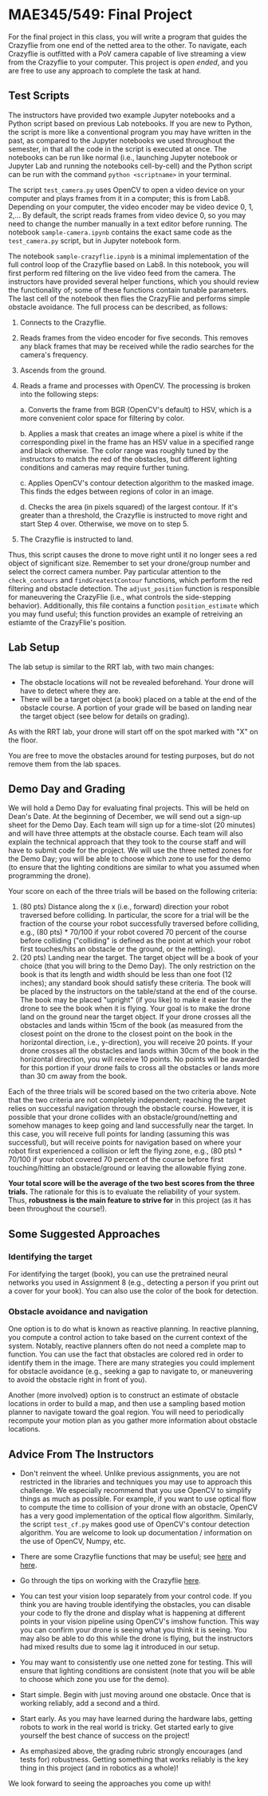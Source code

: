 # MAE345/549: Final Project

For the final project in this class, you will write a program that guides the
Crazyflie from one end of the netted area to the other. To navigate, each Crazyflie is outfitted with a PoV camera capable of live streaming a view from the Crazyflie to your computer. This project is _open ended_, and you are free to use any approach to complete the task at hand.

## Test Scripts

The instructors have provided two example Jupyter notebooks and a Python script based on previous Lab notebooks. If you are new to Python, the script is more like a conventional program you may have written in the past, as compared to the Jupyter notebooks we used throughout the semester, in that all the code in the script is executed at once. The notebooks can be run like normal (i.e., launching Jupyter notebook or Jupyter Lab and running the notebooks cell-by-cell) and the Python script can be run with the command `python <scriptname>` in your terminal.

The script `test_camera.py` uses OpenCV to open a video device on your computer and plays frames from it in a computer; this is from Lab8. Depending on your computer, the video encoder may be video device 0, 1, 2,... By default, the script reads frames from video device 0, so you may need to change the number manually in a text editor before running. The notebook `sample-camera.ipynb` contains the exact same code as the `test_camera.py` script, but in Jupyter notebook form.

The notebook `sample-crazyflie.ipynb` is a minimal implementation of the full control loop of the Crazyflie based on Lab8. In this notebook, you will first perform red filtering on the live video feed from the camera. The instructors have provided several helper functions, which you should review the functionality of; some of these functions contain tunable parameters. The last cell of the notebook then flies the CrazyFlie and performs simple obstacle avoidance. The full process can be described, as follows:

1. Connects to the Crazyflie.

2. Reads frames from the video encoder for five seconds. This removes any black frames that may be received while the radio searches for the camera's frequency.

3. Ascends from the ground.

4. Reads a frame and processes with OpenCV. The processing is broken into the following steps:

    a. Converts the frame from BGR (OpenCV's default) to HSV, which is a more convenient color space for filtering by color.

    b. Applies a mask that creates an image where a pixel is white if the corresponding pixel in the frame has an HSV value in a specified range and black otherwise. The color range was roughly tuned by the instructors to match the red of the obstacles, but different lighting conditions and cameras may require further tuning.

    c. Applies OpenCV's contour detection algorithm to the masked image. This finds the edges between regions of color in an image.

    d. Checks the area (in pixels squared) of the largest contour. If it's greater than a threshold, the Crazyflie is instructed to move right and start Step 4 over. Otherwise, we move on to step 5.

5. The Crazyflie is instructed to land.

Thus, this script causes the drone to move right until it no longer sees a red object of significant size. Remember to set your drone/group number and select the correct camera number. Pay particular attention to the `check_contours` and `findGreatestContour` functions, which perform the red filtering and obstacle detection. The `adjust_position` function is responsible for maneuvering the CrazyFlie (i.e., what controls the side-stepping behavior). Additionally, this file contains a function `position_estimate` which you may fund useful; this function provides an example of retreiving an estiamte of the CrazyFlie's position.

## Lab Setup

The lab setup is similar to the RRT lab, with two main changes:
- The obstacle locations will not be revealed beforehand. Your drone will have to detect where they are. 
- There will be a target object (a book) placed on a table at the end of the obstacle course. A portion of your grade will be based on landing near the target object (see below for details on grading).

As with the RRT lab, your drone will start off on the spot marked with "X" on the floor.

You are free to move the obstacles around for testing purposes, but do not remove them from the lab spaces. 

## Demo Day and Grading

We will hold a Demo Day for evaluating final projects. This will be held on Dean's Date. At the beginning of December, we will send out a sign-up sheet for the Demo Day. Each team will sign up for a time-slot (20 minutes) and will have three attempts at the obstacle course. Each team will also explain the technical approach that they took to the course staff and will have to submit code for the project. We will use the three netted zones for the Demo Day; you will be able to choose which zone to use for the demo (to ensure that the lighting conditions are similar to what you assumed when programming the drone). 

Your score on each of the three trials will be based on the following criteria:

1. (80 pts) Distance along the x (i.e., forward) direction your robot traversed before colliding. In particular, the score for a trial will be the fraction of the course your robot successfully traversed before colliding, e.g., (80 pts) * 70/100 if your robot covered 70 percent of the course before colliding ("colliding" is defined as the point at which your robot first touches/hits an obstacle or the ground, or the netting).
2. (20 pts) Landing near the target. The target object will be a book of your choice (that you will bring to the Demo Day). The only restriction on the book is that its length and width should be less than one foot (12 inches); any standard book should satisfy these criteria. The book will be placed by the instructors on the table/stand at the end of the course. The book may be placed "upright" (if you like) to make it easier for the drone to see the book when it is flying. Your goal is to make the drone land on the ground near the target object. If your drone crosses all the obstacles and lands within 15cm of the book (as measured from the closest point on the drone to the closest point on the book in the horizontal direction, i.e., y-direction), you will receive 20 points. If your drone crosses all the obstacles and lands within 30cm of the book in the horizontal direction, you will receive 10 points. No points will be awarded for this portion if your drone fails to cross all the obstacles or lands more than 30 cm away from the book. 

Each of the three trials will be scored based on the two criteria above. Note that the two criteria are not completely independent; reaching the target relies on successful navigation through the obstacle course. However, it is possible that your drone collides with an obstacle/ground/netting and somehow manages to keep going and land successfully near the target. In this case, you will receive full points for landing (assuming this was successful), but will receive points for navigation based on where your robot first experienced a collision or left the flying zone, e.g., (80 pts) * 70/100 if your robot covered 70 percent of the course before first touching/hitting an obstacle/ground or leaving the allowable flying zone.

**Your total score will be the average of the two best scores from the three trials.** The rationale for this is to evaluate the reliability of your system. Thus, **robustness is the main feature to strive for** in this project (as it has been throughout the course!).

## Some Suggested Approaches

### Identifying the target

For identifying the target (book), you can use the pretrained neural networks you used in Assignment 8 (e.g., detecting a person if you print out a cover for your book). You can also use the color of the book for detection.

### Obstacle avoidance and navigation

One option is to do what is known as reactive planning. In reactive planning, you compute a control action to take based on the current context of the system. Notably, reactive planners often do not need a complete map to function. You can use the fact that obstacles are colored red in order to identify them in the image. There are many strategies you could implement for obstacle avoidance (e.g., seeking a gap to navigate to, or maneuvering to avoid the obstacle right in front of you).

Another (more involved) option is to construct an estimate of obstacle locations in order to build a map, and then use a sampling based motion planner to navigate toward the goal region. You will need to periodically recompute your motion plan as you gather more information about obstacle locations.

## Advice From The Instructors

- Don't reinvent the wheel. Unlike previous assignments, you are not restricted in the libraries and techniques you may use to approach this challenge. We especially recommend that you use OpenCV to simplify things as much as possible. For example, if you want to use optical flow to compute the time to collision of your drone with an obstacle, OpenCV has a very good implementation of the optical flow algorithm. Similarly, the script `test_cf.py` makes good use of OpenCV's contour detection algorithm. You are welcome to look up documentation / information on the use of OpenCV, Numpy, etc.
- There are some Crazyflie functions that may be useful; see [here](https://www.bitcraze.io/documentation/repository/crazyflie-lib-python/master/api/cflib/positioning/) and [here](https://www.bitcraze.io/documentation/repository/crazyflie-lib-python/master/api/cflib/crazyflie/high_level_commander/).
- Go through the tips on working with the Crazyflie [here](https://github.com/Princeton-Introduction-to-Robotics/F2023/blob/main/crazyflie-tips.md).

- You can test your vision loop separately from your control code. If you think you are having trouble identifying the obstacles, you can disable your code to fly the drone and display what is happening at different points in your vision pipeline using OpenCV's imshow function. This way you can confirm your drone is seeing what you think it is seeing. You may also be able to do this while the drone is flying, but the instructors had mixed results due to some lag it introduced in our setup.

- You may want to consistently use one netted zone for testing. This will ensure that lighting conditions are consistent (note that you will be able to choose which zone you use for the demo). 

- Start simple. Begin with just moving around one obstacle. Once that is working reliably, add a second and a third.

- Start early. As you may have learned during the hardware labs, getting robots to work in the real world is tricky. Get started early to give yourself the best chance of success on the project! 
- As emphasized above, the grading rubric strongly encourages (and tests for) robustness. Getting something that works reliably is the key thing in this project (and in robotics as a whole)! 

We look forward to seeing the approaches you come up with!
